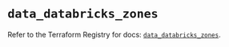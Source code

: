 # `data_databricks_zones`

Refer to the Terraform Registry for docs: [`data_databricks_zones`](https://registry.terraform.io/providers/databricks/databricks/1.85.0/docs/data-sources/zones).

